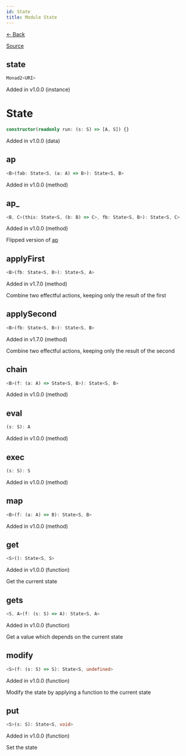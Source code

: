 ```yaml
---
id: State
title: Module State
---
```


[← Back](.)

[Source](https://github.com/gcanti/fp-ts/blob/master/src/State.ts)

## state

```ts
Monad2<URI>
```

Added in v1.0.0 (instance)

# State

```ts
constructor(readonly run: (s: S) => [A, S]) {}
```

Added in v1.0.0 (data)

## ap

```ts
<B>(fab: State<S, (a: A) => B>): State<S, B>
```

Added in v1.0.0 (method)

## ap\_

```ts
<B, C>(this: State<S, (b: B) => C>, fb: State<S, B>): State<S, C>
```

Added in v1.0.0 (method)

Flipped version of [ap](#ap)

## applyFirst

```ts
<B>(fb: State<S, B>): State<S, A>
```

Added in v1.7.0 (method)

Combine two effectful actions, keeping only the result of the first

## applySecond

```ts
<B>(fb: State<S, B>): State<S, B>
```

Added in v1.7.0 (method)

Combine two effectful actions, keeping only the result of the second

## chain

```ts
<B>(f: (a: A) => State<S, B>): State<S, B>
```

Added in v1.0.0 (method)

## eval

```ts
(s: S): A
```

Added in v1.0.0 (method)

## exec

```ts
(s: S): S
```

Added in v1.0.0 (method)

## map

```ts
<B>(f: (a: A) => B): State<S, B>
```

Added in v1.0.0 (method)

## get

```ts
<S>(): State<S, S>
```

Added in v1.0.0 (function)

Get the current state

## gets

```ts
<S, A>(f: (s: S) => A): State<S, A>
```

Added in v1.0.0 (function)

Get a value which depends on the current state

## modify

```ts
<S>(f: (s: S) => S): State<S, undefined>
```

Added in v1.0.0 (function)

Modify the state by applying a function to the current state

## put

```ts
<S>(s: S): State<S, void>
```

Added in v1.0.0 (function)

Set the state

